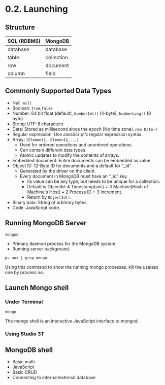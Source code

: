 # 0.2. Launching

## Structure

| SQL (RDBMS) | MongoDB    |
| ----------- | ---------- |
| database    | database   |
| table       | collection |
| row         | document   |
| column      | field      |

## Commonly Supported Data Types

- Null: `null`
- Boolean: `true`,`false`
- Number: 64 bit float (default), `NumberInt()` (4-byte), `NumberLong()` (8 byte)
- String: UTF-8 characters 
- Date: Stored as millisecond since the epoch (No time zone). `new Date()`
- Regular expression: Use JavaScript’s regular expression syntax. 
- Array: `[Element1, Element2,...]`
  - Used for ordered operations and unordered operations.
  - Can contain different data types.
  - Atomic updates to modify the contents of arrays.
- Embedded document: Entire documents can be embedded as value.
- Object ID: 12-Byte ID for documents and a default for “_id”
  - Generated by the driver on the client.
  - Every document in MongoDB must have an “_id” key.
    - Its value can be any type, but needs to be unique for a collection.
    - Default is ObjectId: 4 Timestamp(sec) + 3 Machine(Hash of Machine's Host) + 2 Process ID + 3 Increment. 
    - Return by `ObjectId()`.
- Binary data: String of arbitrary bytes.
- Code: JavaScript code. 

## Running MongoDB Server

```shell
mongod
```

- Primary daemon process for the MongoDB system.
- Running server background.

```shell
ps aux | grep mongo
```

Using this command to show the running mongo processes, kill the useless one by process no.

## Launch Mongo shell

### Under Terminal

```shell
mongo
```

The mongo shell is an interactive JavaScript interface to mongod.

### Using Studio 3T

## MongoDB shell

* Basic math
* JavaScript
* Basic CRUD
* Connecting to internal/external database

